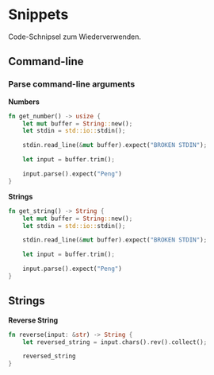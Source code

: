 # Snippets
Code-Schnipsel zum Wiederverwenden.

## Command-line
### Parse command-line arguments
**Numbers**
```Rust
fn get_number() -> usize {
    let mut buffer = String::new();
    let stdin = std::io::stdin();

    stdin.read_line(&mut buffer).expect("BROKEN STDIN");

    let input = buffer.trim();

    input.parse().expect("Peng")
}
```

**Strings**
```Rust
fn get_string() -> String {
    let mut buffer = String::new();
    let stdin = std::io::stdin();

    stdin.read_line(&mut buffer).expect("BROKEN STDIN");

    let input = buffer.trim();

    input.parse().expect("Peng")
}
```

## Strings
**Reverse String**
```Rust
fn reverse(input: &str) -> String {
    let reversed_string = input.chars().rev().collect();

    reversed_string
}
```